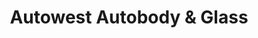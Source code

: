 ---
title: "Autowest Autobody & Glass"
url: /richmond/autowest-autobody-und-glass/
shop: Autowerkstatt
---